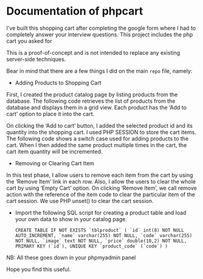# Documentation of phpcart 


I've built this shopping cart after completing the google form where I had to completely answer your interview questions. This project includes the php cart you asked for

This is a proof-of-concept and is not intended to replace any existing server-side techniques. 

Bear in mind that there are a few things I did on the main `repo` file, namely:

* Adding Products  to Shopping Cart

First, I created the product catalog page by listing products from the database. The following code retrieves the list of products from the database and displays them in a grid view. Each product has the ‘Add to cart’ option to place it into the cart.

On clicking the ‘Add to cart’ button, I added the selected product id and its quantity into the shopping cart. I used PHP SESSION to store the cart items. The following code shows a switch case used for adding products to the cart. When I then added the same product multiple times in the cart, the cart item quantity will be incremented.

* Removing or Clearing Cart Item

In this test phase, I allow users to remove each item from the cart by using the ‘Remove Item’ link in each row. Also, I allow the users to clear the whole cart by using ‘Empty Cart’ option. On clicking ‘Remove Item’, we call remove action with the reference of the item code to clear the particular item of the cart session. We use PHP unset() to clear the cart session.

* Import the following SQL script for creating a product table and   load your own data to show in your catalog page.

  ``CREATE TABLE IF NOT EXISTS `tblproduct` (
  `id` int(8) NOT NULL AUTO_INCREMENT,
  `name` varchar(255) NOT NULL,
  `code` varchar(255) NOT NULL,
  `image` text NOT NULL,
  `price` double(10,2) NOT NULL,
  PRIMARY KEY (`id`),
  UNIQUE KEY `product_code` (`code`)
)``


NB: All these goes down in your phpmyadmin panel

Hope you find this useful.
